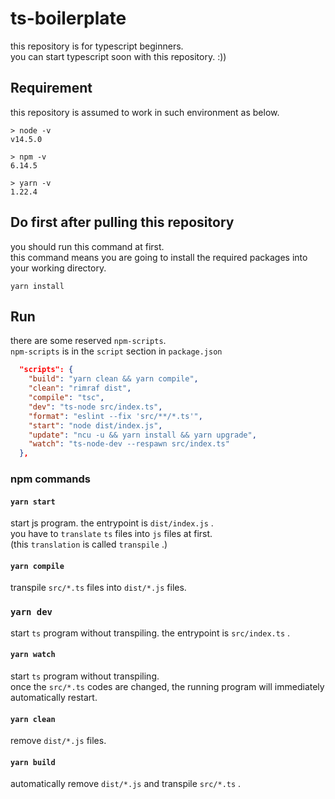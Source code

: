 # ts-boilerplate

this repository is for typescript beginners.  
you can start typescript soon with this repository. :))

## Requirement

this repository is assumed to work in such environment as below.

```
> node -v
v14.5.0

> npm -v
6.14.5

> yarn -v
1.22.4
```

## Do first after pulling this repository

you should run this command at first.  
this command means you are going to install the required packages into your working directory.

```
yarn install
```

## Run

there are some reserved `npm-scripts`.  
`npm-scripts` is in the `script` section in `package.json`

```json
  "scripts": {
    "build": "yarn clean && yarn compile",
    "clean": "rimraf dist",
    "compile": "tsc",
    "dev": "ts-node src/index.ts",
    "format": "eslint --fix 'src/**/*.ts'",
    "start": "node dist/index.js",
    "update": "ncu -u && yarn install && yarn upgrade",
    "watch": "ts-node-dev --respawn src/index.ts"
  },
```

### npm commands

#### `yarn start`

start js program. the entrypoint is `dist/index.js` .  
you have to `translate` `ts` files into `js` files at first.  
(this `translation` is called `transpile` .)

#### `yarn compile`

transpile `src/*.ts` files into `dist/*.js` files.
 
### `yarn dev`

start `ts` program without transpiling. the entrypoint is `src/index.ts` .

#### `yarn watch`

start `ts` program without transpiling.  
once the `src/*.ts` codes are changed, the running program will immediately automatically restart.

#### `yarn clean`

remove `dist/*.js` files.

#### `yarn build`

automatically remove `dist/*.js` and transpile `src/*.ts` .